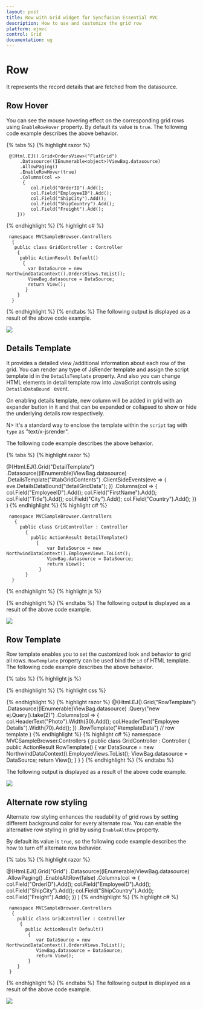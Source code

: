 ```yaml
---
layout: post
title: Row with Grid widget for Syncfusion Essential MVC
description: How to use and customize the grid row
platform: ejmvc
control: Grid
documentation: ug
---
```

# Row
It represents the record details that are fetched from the datasource.

## Row Hover
You can see the mouse hovering effect on the corresponding grid rows using `EnableRowHover` property. By default its value is `true`.
The following code example describes the above behavior.

{% tabs %}
{% highlight  razor %}

     @(Html.EJ().Grid<OrdersView>("FlatGrid")
         .Datasource((IEnumerable<object>)ViewBag.datasource)
         .AllowPaging()   
         .EnableRowHover(true)        
         .Columns(col =>
          {
             col.Field("OrderID").Add();
             col.Field("EmployeeID").Add();
             col.Field("ShipCity").Add();
             col.Field("ShipCountry").Add();
             col.Field("Freight").Add();
        }))
{% endhighlight %}
{% highlight c# %}

     namespace MVCSampleBrowser.Controllers
      {
       public class GridController : Controller
        {
         public ActionResult Default()
          {
            var DataSource = new NorthwindDataContext().OrdersViews.ToList();
            ViewBag.datasource = DataSource;
            return View();
           }
        }
      }
{% endhighlight  %}
{% endtabs %} 
The following output is displayed as a result of the above code example.

![](Row_images/Row_img1.png)

## Details Template

It provides a detailed view /additional information about each row of the grid. You can render any type of JsRender template and assign the script template id in the `DetailsTemplate` property. And also you can change HTML elements in detail template row into JavaScript controls using `DetailsDataBound ` event.

On enabling details template, new column will be added in grid with an expander button in it and that can be expanded or collapsed to show or hide the underlying details row respectively.

N> It's a standard way to enclose the template within the `script` tag with `type` as "text/x-jsrender".

The following code example describes the above behavior.

{% tabs %}
{% highlight  razor %}

   @(Html.EJ().Grid<EmployeeView>("DetailTemplate")
          .Datasource((IEnumerable<object>)ViewBag.datasource)
          .DetailsTemplate("#tabGridContents")
          .ClientSideEvents(eve => { eve.DetailsDataBound("detailGridData"); })
          .Columns(col =>
               {
                     col.Field("EmployeeID").Add();
                     col.Field("FirstName").Add();
                     col.Field("Title").Add();
                     col.Field("City").Add();
                     col.Field("Country").Add();
                })
               )
{% endhighlight  %}
{% highlight c# %}

     namespace MVCSampleBrowser.Controllers
       {
         public class GridController : Controller
           { 
             public ActionResult DetailTemplate()
               {
                   var DataSource = new NorthwindDataContext().EmployeeViews.ToList();
                   ViewBag.datasource = DataSource;
                   return View();
                }
           }
      }
{% endhighlight  %}
{% highlight js %}

   <script id="tabGridContents" type="text/x-jsrender">
        <div class="tabcontrol" id="Test">
                  <ul>
                      <li><a href="#gridTab{{"{{"}}:EmployeeID {{}}}}">Stock Grid</a></li>
                  </ul>
             <div id="gridTab{{"{{"}}:EmployeeID {{}}}}">
                  <div id="detailGrid">
                    </div>
             </div>
       </div>
</script>
<script src="~/Scripts/jsondata.min.js"></script>
<script type="text/javascript">
      function detailGridData(e) {
          var filteredData = e.data["EmployeeID"];
          // the datasource "window.ordersView" is referred from jsondata.min.js
          var data = ej.DataManager(window.ordersView).executeLocal(ej.Query().where("EmployeeID", "equal", parseInt(filteredData), true).take(5));
          e.detailsElement.find("#detailGrid").ejGrid({
          dataSource: data,
          columns: [
                        {field: "OrderID"},
                        {field: "EmployeeID"},
                        {field: "ShipCity"},
                        {field: "ShipCountry"},
	                    {field: "Freight"}
	               ]
	     });
       e.detailsElement.find(".tabcontrol").ejTab();
}
</script>
{% endhighlight  %}
{% endtabs %}
The following output is displayed as a result of the above code example.

![](Row_images/Row_img2.png)

## Row Template

Row template enables you to set the customized look and behavior to grid all rows. `RowTemplate` property can be used bind the `id` of HTML template.
The following code example describes the above behavior.

{% tabs %}
{% highlight  js %}
<script id="templateData" type="text/x-jsrender">
    <tr>
             <td class="photo">
                 <img style="width:130px;height: 160px" src="/13.2.0.29/themes/web/images/employees/{{"{{"}}:EmployeeID {{}}}}.png" alt="{{"{{"}}:EmployeeID {{}}}}" />
             </td>
             <td class="details">
                 <table class="CardTable" cellpadding="3" cellspacing="2">
                      <colgroup>
                              <col width="50%">
                              <col width="50%">
                      </colgroup>
                      <tbody>
                          <tr>
                              <td class="CardHeader">First Name</td>
                              <td>{{"{{"}}:FirstName {{}}}} </td>
                          </tr>
                          <tr>
                              <td class="CardHeader">Last Name</td>
                              <td>{{"{{"}}:LastName {{}}}}</td>
                          </tr>
                          <tr>
                              <td class="CardHeader">Title</td>
                              <td>{{"{{"}}:Title {{}}}}</td>
                          </tr>
                      </tbody>
                 </table>
            </td>
      </tr>
</script>
{% endhighlight  %}
{% highlight  css %}
<style>
    .photo img {
        width: 130px;
    }
    .photo, .details {
        border-color: #c4c4c4;
        border-style: solid;
    }
    .photo {
        border-width: 1px 0px 0px 0px;
    }
    .details {
        border-width: 1px 0px 0px 1px;
    }
    .details > table {
            width: 100%;
        }
    .CardHeader {
        font-weight: bolder;
    }
</style>
{% endhighlight  %}
{% highlight  razor %}
@(Html.EJ().Grid<EmployeeView>("RowTemplate")
        .Datasource((IEnumerable<object>)ViewBag.datasource)
        .Query("new ej.Query().take(2)")
        .Columns(col =>
            {
                col.HeaderText("Photo").Width(30).Add();
                col.HeaderText("Employee Details").Width(70).Add();
            })
       .RowTemplate("#templateData")    // row template
)
{% endhighlight  %}
{% highlight c# %}
namespace MVCSampleBrowser.Controllers
  {
	   public class GridController : Controller
         {
               public ActionResult RowTemplate()
                {
                     var DataSource = new NorthwindDataContext().EmployeeViews.ToList();
                      ViewBag.datasource = DataSource;
                      return View();
                }
         }
  }
{% endhighlight  %}
{% endtabs %}

The following output is displayed as a result of the above code example.

![](Row_images/Row_img3.png)

## Alternate row styling

Alternate row styling enhances the readability of grid rows by setting different background color for every alternate row. You can enable the alternative row styling in grid by using `EnableAltRow` property. 

By default its value is `true`, so the following code example describes the how to turn off alternate row behavior.

{% tabs %}
{% highlight  razor %}

   @(Html.EJ().Grid<OrdersView>("Grid")
         .Datasource((IEnumerable<object>)ViewBag.datasource)
         .AllowPaging()
         .EnableAltRow(false)
         .Columns(col =>
            {
               col.Field("OrderID").Add();
               col.Field("EmployeeID").Add();
               col.Field("ShipCity").Add();
               col.Field("ShipCountry").Add();
               col.Field("Freight").Add();
            })
)
{% endhighlight  %}
{% highlight c# %}

     namespace MVCSampleBrowser.Controllers
      {
        public class GridController : Controller
         {
           public ActionResult Default()
            {
               var DataSource = new NorthwindDataContext().OrdersViews.ToList();
               ViewBag.datasource = DataSource;
               return View();
            }
        }
     }
{% endhighlight  %}
{% endtabs %} 
The following output is displayed as a result of the above code example.

![](Row_images/Row_img4.png)



